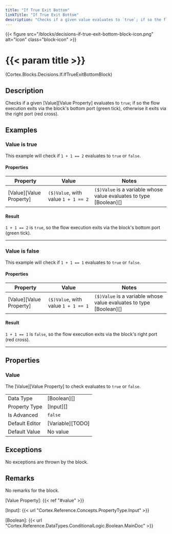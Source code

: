 ```yaml
---
title: "If True Exit Bottom"
linkTitle: "If True Exit Bottom"
description: "Checks if a given value evaluates to `true`; if so the flow execution exits via the block's bottom port, otherwise it exits via the right port."
---
```


{{< figure src="/blocks/decisions-if-true-exit-bottom-block-icon.png" alt="Icon" class="block-icon" >}}

# {{< param title >}}

<p class="namespace">(Cortex.Blocks.Decisions.If.IfTrueExitBottomBlock)</p>

## Description

Checks if a given [Value][Value Property] evaluates to `true`; if so the flow execution exits via the block's bottom port (green tick), otherwise it exits via the right port (red cross).

## Examples

### Value is true

This example will check if `1 + 1 == 2` evaluates to `true` or `false`.

#### Properties

| Property           | Value                     | Notes                                    |
|--------------------|---------------------------|------------------------------------------|
| [Value][Value Property] | `($)Value`, with value `1 + 1 == 2` | `($)Value` is a variable whose value evaluates to type [Boolean][] |

#### Result

`1 + 1 == 2` is `true`, so the flow execution exits via the block's bottom port (green tick).

***

### Value is false

This example will check if `1 + 1 == 1` evaluates to `true` or `false`.

#### Properties

| Property           | Value                     | Notes                                    |
|--------------------|---------------------------|------------------------------------------|
| [Value][Value Property] | `($)Value`, with value `1 + 1 == 1` | `($)Value` is a variable whose value evaluates to type [Boolean][] |

#### Result

`1 + 1 == 1` is `false`, so the flow execution exits via the block's right port (red cross).

***

## Properties

### Value

The [Value][Value Property] to check evaluates to `true` or `false`.

| | |
|--------------------|---------------------------|
| Data Type | [Boolean][] |
| Property Type | [Input][] |
| Is Advanced | `false` |
| Default Editor | [Variable][TODO] |
| Default Value | No value |

## Exceptions

No exceptions are thrown by the block.

## Remarks

No remarks for the block.

[Value Property]: {{< ref "#value" >}}

[Input]: {{< url "Cortex.Reference.Concepts.PropertyType.Input" >}}

[Boolean]: {{< url "Cortex.Reference.DataTypes.ConditionalLogic.Boolean.MainDoc" >}}
